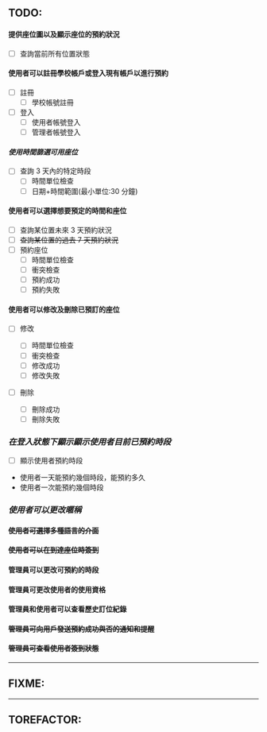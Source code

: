 ## TODO:

#### 提供座位圖以及顯示座位的預約狀況

- [ ] 查詢當前所有位置狀態

#### 使用者可以註冊學校帳戶或登入現有帳戶以進行預約

- [ ] 註冊
  - [ ] 學校帳號註冊
- [ ] 登入
  - [ ] 使用者帳號登入
  - [ ] 管理者帳號登入

#### _使用時間篩選可用座位_

- [ ] 查詢 3 天內的特定時段
  - [ ] 時間單位檢查
  - [ ] 日期+時間範圍(最小單位:30 分鐘)

#### 使用者可以選擇想要預定的時間和座位

- [ ] 查詢某位置未來 3 天預約狀況
- [ ] ~~查詢某位置的過去 7 天預約狀況~~
- [ ] 預約座位
  - [ ] 時間單位檢查
  - [ ] 衝突檢查
  - [ ] 預約成功
  - [ ] 預約失敗

#### 使用者可以修改及刪除已預訂的座位

- [ ] 修改

  - [ ] 時間單位檢查
  - [ ] 衝突檢查
  - [ ] 修改成功
  - [ ] 修改失敗

- [ ] 刪除

  - [ ] 刪除成功
  - [ ] 刪除失敗

### _在登入狀態下顯示顯示使用者目前已預約時段_

- [ ] 顯示使用者預約時段

- 使用者一天能預約幾個時段，能預約多久
- 使用者一次能預約幾個時段

### _使用者可以更改暱稱_

#### ~~使用者可選擇多種語言的介面~~

#### ~~使用者可以在到達座位時簽到~~

#### 管理員可以更改可預約的時段

#### 管理員可更改使用者的使用資格

#### 管理員和使用者可以查看歷史訂位紀錄

#### ~~管理員可向用戶發送預約成功與否的通知和提醒~~

#### ~~管理員可查看使用者簽到狀態~~

---

## FIXME:

---

## TOREFACTOR:
